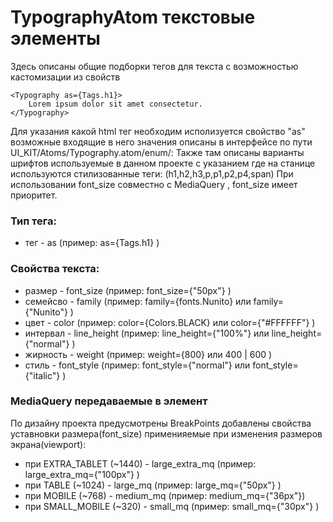# TypographyAtom текстовые элементы 
Здесь описаны общие подборки тегов для текста
с возможностью кастомизации из свойств
```
<Typography as={Tags.h1}>
	Lorem ipsum dolor sit amet consectetur.
</Typography>
``` 
Для указания какой html тег необходим исполизуется свойство "as" 
возможные входящие в него значения описаны в интерфейсе по пути
UI_KIT/Atoms/Typography.atom/enum/:
Также там описаны варианты шрифтов используемые в данном проекте
с указанием где на станице используются стилизованные теги: (h1,h2,h3,p,p1,p2,p4,span)
При использовании font_size совместно с MediaQuery , font_size имеет приоритет.
### Тип тега:
- тег      - as                  (пример: as={Tags.h1} )    
### Свойства текста:
- размер   - font_size           (пример: font_size={"50px"}                                )
- семейсво - family              (пример: family={fonts.Nunito}  или family={"Nunito"}      )
- цвет     - color               (пример: color={Colors.BLACK}   или color={"#FFFFFF"}      )
- интервал - line_height         (пример: line_height={"100%"}   или line_height={"normal"} )
- жирность - weight              (пример: weight={800}           или 400 | 600              )
- стиль    - font_style          (пример: font_style={"normal"}  или font_style={"italic"}  )
### MediaQuery передаваемые в элемент
По дизайну проекта предусмотрены BreakPoints 
добавлены свойства уставновки размера(font_size) 
применияемые при изменения размеров экрана(viewport):
- при EXTRA_TABLET (~1440) - large_extra_mq (пример: large_extra_mq={"100px"} )
- при TABLE        (~1024) - large_mq     	(пример: large_mq={"50px"} )
- при MOBILE       (~768)  - medium_mq    	(пример: medium_mq={"36px"})
- при SMALL_MOBILE (~320)  - small_mq     	(пример: small_mq={"30px"} )
